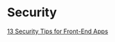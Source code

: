 # Security
[13 Security Tips for Front-End Apps](https://medium.com/better-programming/frontend-app-security-439797f57892)
